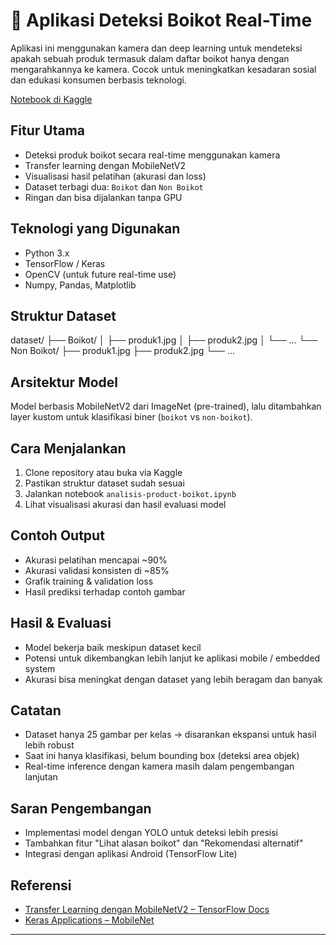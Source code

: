 # 📵 Aplikasi Deteksi Boikot Real-Time

Aplikasi ini menggunakan kamera dan deep learning untuk mendeteksi apakah sebuah produk termasuk dalam daftar boikot hanya dengan mengarahkannya ke kamera. Cocok untuk meningkatkan kesadaran sosial dan edukasi konsumen berbasis teknologi.

[Notebook di Kaggle](https://www.kaggle.com/code/devianestnarendra/analisis-product-boikot)

## Fitur Utama

- Deteksi produk boikot secara real-time menggunakan kamera
- Transfer learning dengan MobileNetV2
- Visualisasi hasil pelatihan (akurasi dan loss)
- Dataset terbagi dua: `Boikot` dan `Non Boikot`
- Ringan dan bisa dijalankan tanpa GPU

## Teknologi yang Digunakan

- Python 3.x
- TensorFlow / Keras
- OpenCV (untuk future real-time use)
- Numpy, Pandas, Matplotlib

## Struktur Dataset

dataset/
├── Boikot/
│ ├── produk1.jpg
│ ├── produk2.jpg
│ └── ...
└── Non Boikot/
├── produk1.jpg
├── produk2.jpg
└── ...

## Arsitektur Model

Model berbasis MobileNetV2 dari ImageNet (pre-trained), lalu ditambahkan layer kustom untuk klasifikasi biner (`boikot` vs `non-boikot`).

## Cara Menjalankan

1. Clone repository atau buka via Kaggle
2. Pastikan struktur dataset sudah sesuai
3. Jalankan notebook `analisis-product-boikot.ipynb`
4. Lihat visualisasi akurasi dan hasil evaluasi model

## Contoh Output

- Akurasi pelatihan mencapai ~90%
- Akurasi validasi konsisten di ~85%
- Grafik training & validation loss
- Hasil prediksi terhadap contoh gambar

## Hasil & Evaluasi

- Model bekerja baik meskipun dataset kecil
- Potensi untuk dikembangkan lebih lanjut ke aplikasi mobile / embedded system
- Akurasi bisa meningkat dengan dataset yang lebih beragam dan banyak

## Catatan

- Dataset hanya 25 gambar per kelas → disarankan ekspansi untuk hasil lebih robust
- Saat ini hanya klasifikasi, belum bounding box (deteksi area objek)
- Real-time inference dengan kamera masih dalam pengembangan lanjutan

## Saran Pengembangan

- Implementasi model dengan YOLO untuk deteksi lebih presisi
- Tambahkan fitur "Lihat alasan boikot" dan "Rekomendasi alternatif"
- Integrasi dengan aplikasi Android (TensorFlow Lite)

## Referensi

- [Transfer Learning dengan MobileNetV2 – TensorFlow Docs](https://www.tensorflow.org/tutorials/images/transfer_learning)
- [Keras Applications – MobileNet](https://keras.io/api/applications/mobilenet/)

---
